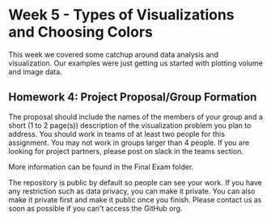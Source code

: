 # Week 5 - Types of Visualizations and Choosing Colors

This week we covered some catchup around data analysis and visualization.  Our
examples were just getting us started with plotting volume and image data.

## Homework 4: Project Proposal/Group Formation

The proposal should include the names of the members of your group and a short (1 to 2 page(s)) description of the visualization problem you plan to address. You should work in teams of at least two people for this assignment. You may not work in groups larger than 4 people. If you are looking for project partners, please post on slack in the teams section.

More information can be found in the Final Exam folder.

The repository is public by default so people can see your work. If you have any restriction such as data privacy, you can make it private. You can also make it private first and make it public once you finish. Please contact us as soon as possible if you can't access the GitHub org.
